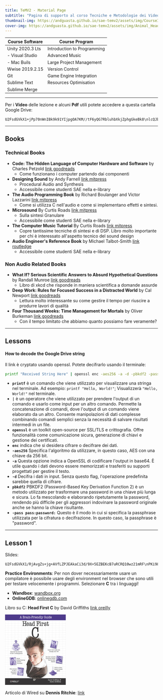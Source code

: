 ```yaml
---
title: TeMV2 - Material Page
subtitle: "Pagina di supporto al corso Tecniche e Metodologie dei Videogiochi 2. Docente: Andrea Guastadisegni"
thumbnail-img: https://andguasta.github.io/sae-temv2/assets/img/CourseImage.png
cover-img: https://andguasta.github.io/sae-temv2/assets/img/Animal_Header1.png
---
```


| Course Software  | Course Program              |
| ---------------- | --------------------------- |
| Unity 2020.3 Lts | Introduction to Programming |
| - Visual Studio  | Advanced Music              |
| - Mac Buils      | Large Project Management    |
| Wwise 2019.2.15  | Version Control             |
| Git              | Game Engine Integration     |
| Sublime Text     | Resources Optimisation      |
| Sublime Merge    |                             |

- - -

Per i **Video** delle lezione e alcuni **Pdf** utili potete accedere a questa cartella Google Drive:
```
U2FsdGVkX1+jPp70nWnIBk9k91YIjpgOA7KM//tF6yQG7RbluhbXkjZphgGkeBk8\nlcQJbXI88A2OfbdjO7oqb89JwtBcpNuvmBdnPVW4iLuCCPS9T+kuDgQYDWScFRA9
```
---

## Books
### Technical Books
- **Code: The Hidden Language of Computer Hardware and Software** by Charles Petzold [link goodreads](https://www.goodreads.com/book/show/44882.Code)
    - Come funzionano i computer partendo dai componenti
- **Designing Sound** by Andy Farnell [link mitpress](https://mitpress.mit.edu/books/designing-sound)
    - Procedural Audio and Synthesis
    - Accessibile come studenti SAE nella e-library
- **The Audio Programming Book** by Richard Boulanger and Victor Lazzarini [link mitpress](https://mitpress.mit.edu/books/audio-programming-book)
    - Come si utilizza C nell'audio e come si implementano effetti e sintesi.
- **Microsound** By Curtis Roads [link mitpress](https://mitpress.mit.edu/books/microsound)
    - Sulla sintesi Granulare
    - Accessibile come studenti SAE nella e-library
- **The Computer Music Tutorial** By Curtis Roads [link mitpress](https://mitpress.mit.edu/books/computer-music-tutorial)
    - Copre tantissime tecniche di sintesi e di DSP. Libro molto importante per chi è interessato all'aspetto tecnico del sound design
- **Audio Engineer's Reference Book** by Michael Talbot-Smith [link routledge](https://www.routledge.com/Audio-Engineers-Reference-Book/Talbot-Smith/p/book/9780240516851)
    - Accessibile come studenti SAE nella e-library

### Non Audio Related Books
- **What If? Serious Scientific Answers to Absurd Hypothetical Questions** by Randall Munroe
[link goodreads](https://www.goodreads.com/book/show/21413662-what-if-serious-scientific-answers-to-absurd-hypothetical-questions)
    - Libro di xkcd che risponde in maniera scientifica a domande assurde
- **Deep Work: Rules for Focused Success in a Distracted World** by Cal Newport [link goodreads](https://www.goodreads.com/book/show/25744928-deep-work?ac=1&from_search=true&qid=3YjAFmWm5O&rank=1)
    - Lettura molto interessante su come gestire il tempo per riuscire a produrre lavori di qualità
- **Four Thousand Weeks: Time Management for Mortals** by Oliver Burkeman [link goodreads](https://www.goodreads.com/book/show/54785515-four-thousand-weeks)
    - Con il tempo limitato che abbiamo quanto possiamo fare veramente?

---

## Lessons
#### How to decode the Google Drive string
Il link è cryptato usando openssl. Potete decifrarlo usando il terminale:

```bash
printf "Received String Here" | openssl enc -aes256 -a -d -pbkdf2 -pass pass:password
```


- **`printf`** è un comando che viene utilizzato per visualizzare una stringa nel terminale. Ad esempio: `printf "Hello, World!"`; Visualizzerà `"Hello, World!"` nel terminale.
- **`|`** è un operatore che viene utilizzato per prendere l'output di un comando e usarlo come input per un altro comando. Permette la concatenazione di comandi, dove l'output di un comando viene elaborato da un altro. Consente manipolazioni di dati complesse combinando comandi semplici senza la necessità di salvare risultati intermedi in un file.
- **`openssl`** è un toolkit open-source per SSL/TLS e crittografia. Offre funzionalità come comunicazione sicura, generazione di chiavi e gestione dei certificati.
- **`enc`** indica che si desidera cifrare o decifrare dei dati.
- **`-aes256`** Specifica l'algoritmo da utilizzare, in questo caso, AES con una chiave da 256 bit.
- **`-a`** Questa opzione indica a OpenSSL di codificare l'output in base64. È utile quando i dati devono essere memorizzati e trasferiti su supporti progettati per gestire il testo.
- **`-d`** Decifra i dati in input. Senza questo flag, l'operazione predefinita sarebbe quella di cifrare.
- **`pbkdf2`** PBKDF2 (Password-Based Key Derivation Function 2) è un metodo utilizzato per trasformare una password in una chiave più lunga e sicura. Lo fa mescolando e elaborando ripetutamente la password, rendendo più difficile per gli aggressori indovinare la password originale anche se hanno la chiave risultante.
- **`-pass pass:password:`** Questo è il modo in cui si specifica la passphrase utilizzata per la cifratura o decifrazione. In questo caso, la passphrase è "password".

- - -

## Lesson 1

Slides:
```
U2FsdGVkX1/RjAvgZs+jg+AVfLZPJEAkaCi3d/9X+5EZBEKcB7uRCRQ10wz21mRF\nPKi98zj3B5MIfm+a9cXVOLexamfkfXHIguLYSRaIJizZoAy7y4TbW/Zf+vXt4Hdh\nAjzsUVw8uScEErkx5AjZ2MD7cUnPPAn0ynRC3L8+3fy9tmbUR3Gi4HDBtMIijkGz\nlU9GPez/vsmFYSxyul6kTw8ckiunZMbMAN/nhjGH6vma0b0fWpXAq6etRvzdSuZA
```

**Practice Environments**: Per non dover necessariamente usare un compilatore è possibile usare degli environment nel browser che sono utili per testare velocemente i programmi. Selezionare **C** tra i linguaggi!
- **Wandbox**: [wandbox.org](https://wandbox.org/)
- **OnlineGDB**: [onlinegdb.com](https://www.onlinegdb.com/)

Libro su C: **Head First C** by David Griffiths
[link oreilly](https://www.oreilly.com/library/view/head-first-c/9781449335649/)

![CBook](assets/img/HeadFirstC.jpeg)

Articolo di Wired su **Dennis Ritchie**: [link](https://web.archive.org/web/20140702035255/https://www.wired.com/2011/10/thedennisritchieeffect/)

